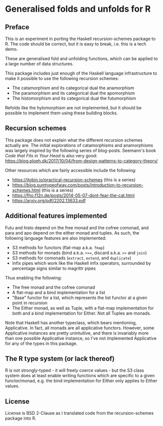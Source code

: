 # Generalised folds and unfolds for R
## Preface

This is an experiment in porting the Haskell recursion-schemes package to R. 
The code should be correct, but it is easy to break, i.e. this is a tech demo.

These are generalised fold and unfolding functions, which can be applied to a
large number of data structures. 

This package includes just enough of the Haskell language infrastructure to make
it possible to use the following recursion schemes:

  - The catamorphism and its categorical dual the anamorphism
  - The paramorphism and its categorical dual the apomorphism
  - The histomorphism and its categorical dual the futumorphism
  
Refolds like the hylomorphism are not implemented, but it should be possible to
implement them using these building blocks.
  
## Recursion schemes
  
This package does not explain what the different recursion schemes actually are.
The initial explorations of catamorphisms and anamorphisms was largely inspired
by the following series of blog-posts. Seemann's book *Code that Fits in Your 
Head* is also very good: 
https://blog.ploeh.dk/2017/10/04/from-design-patterns-to-category-theory/

Other resources which are fairly accessible include the following:

  - https://jtobin.io/practical-recursion-schemes (this is a series)
  - https://blog.sumtypeofway.com/posts/introduction-to-recursion-schemes.html (this is a series)
  - https://fho.f12n.de/posts/2014-05-07-dont-fear-the-cat.html
  - https://arxiv.org/pdf/2202.13633.pdf

## Additional features implemented

Futu and histo depend on the free monad and the cofree comonad, and para and apo
depend on the either monad and tuples. As such, the following language features
are also implemented:

  - S3 methods for functors (flat-map a.k.a. `fmap`)
  - S3 methods for monads (bind a.k.a. `>>=`, discard a.k.a. `>>` and `join`)
  - S3 methods for comonads (`extract`, `extend`, and `duplicate`)
  - Infix pipes which work like the Haskell infix operators, surrounded by percentage signs similar to magrittr pipes
  
Thus enabling the following:
  
  - The free monad and the cofree comonad
  - A flat-map and a bind implementation for a list
  - "Base" functor for a list, which represents the list functor at a given point in recursion
  - The Either monad, as well as Tuple, with a flat-map implementation for both and a bind implementation for Either. Not all Tuples are monads.

Note that Haskell has another typeclass, which bears mentioning, Applicative.
In fact, all monads are all applicative functors. However, some Applicative 
instances are pretty unintuitive, and there is invariably more than one possible
Applicative instance, so I've not implemented Applicative for any of the types 
in this package.

## The R type system (or lack thereof)

R is not strongly-typed - it will freely coerce values - but the S3 class system
does at least enable writing functions which are specific to a given 
functor/monad, e.g. the bind implementation for Either only applies to Either 
values. 

## License

License is BSD 2-Clause as I translated code from the recursion-schemes package into R.
